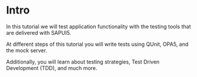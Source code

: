 # Intro

In this tutorial we will test application functionality with the testing tools that are delivered with SAPUI5. 

At different steps of this tutorial you will write tests using QUnit, OPA5, and the mock server. 

Additionally, you will learn about testing strategies, Test Driven Development (TDD), and much more.
